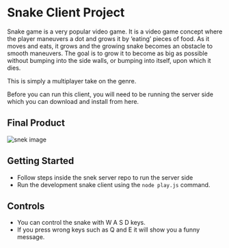 # Snake Client Project

Snake game is a very popular video game. It is a video game concept where the player maneuvers a dot and grows it by ‘eating’ pieces of food. As it moves and eats, it grows and the growing snake becomes an obstacle to smooth maneuvers. The goal is to grow it to become as big as possible without bumping into the side walls, or bumping into itself, upon which it dies.

This is simply a multiplayer take on the genre.

Before you can run this client, you will need to be running the server side which you can download and install from here. 

## Final Product

![snek image](/home/labber/lighthouse/w5/snake-client/snek.png)



## Getting Started

- Follow steps inside the snek server repo to run the server side
- Run the development snake client using the `node play.js` command.

## Controls
- You can control the snake with W A S D keys.
- If you press wrong keys such as Q and E it will show you a funny message.